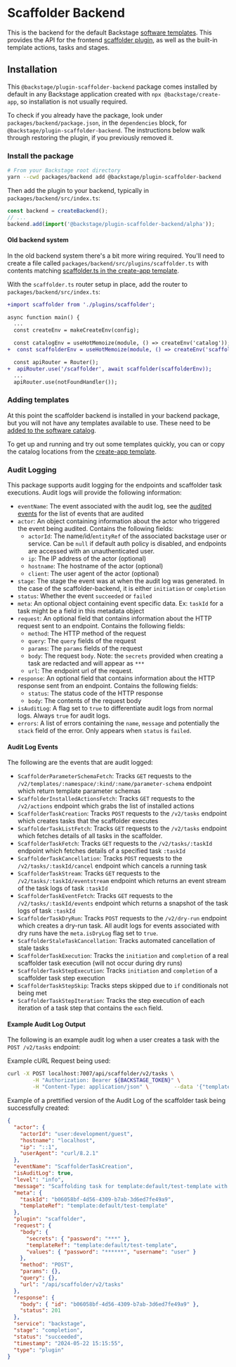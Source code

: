 # Scaffolder Backend

This is the backend for the default Backstage [software templates](https://backstage.io/docs/features/software-templates/).
This provides the API for the frontend [scaffolder plugin](https://github.com/backstage/backstage/tree/master/plugins/scaffolder),
as well as the built-in template actions, tasks and stages.

## Installation

This `@backstage/plugin-scaffolder-backend` package comes installed by default
in any Backstage application created with `npx @backstage/create-app`, so
installation is not usually required.

To check if you already have the package, look under
`packages/backend/package.json`, in the `dependencies` block, for
`@backstage/plugin-scaffolder-backend`. The instructions below walk through
restoring the plugin, if you previously removed it.

### Install the package

```bash
# From your Backstage root directory
yarn --cwd packages/backend add @backstage/plugin-scaffolder-backend
```

Then add the plugin to your backend, typically in `packages/backend/src/index.ts`:

```ts
const backend = createBackend();
// ...
backend.add(import('@backstage/plugin-scaffolder-backend/alpha'));
```

#### Old backend system

In the old backend system there's a bit more wiring required. You'll need to
create a file called `packages/backend/src/plugins/scaffolder.ts`
with contents matching [scaffolder.ts in the create-app template](https://github.com/backstage/backstage/blob/ad9314d3a7e0405719ba93badf96e97adde8ef83/packages/create-app/templates/default-app/packages/backend/src/plugins/scaffolder.ts).

With the `scaffolder.ts` router setup in place, add the router to
`packages/backend/src/index.ts`:

```diff
+import scaffolder from './plugins/scaffolder';

async function main() {
  ...
  const createEnv = makeCreateEnv(config);

  const catalogEnv = useHotMemoize(module, () => createEnv('catalog'));
+  const scaffolderEnv = useHotMemoize(module, () => createEnv('scaffolder'));

  const apiRouter = Router();
+  apiRouter.use('/scaffolder', await scaffolder(scaffolderEnv));
  ...
  apiRouter.use(notFoundHandler());

```

### Adding templates

At this point the scaffolder backend is installed in your backend package, but
you will not have any templates available to use. These need to be [added to the software catalog](https://backstage.io/docs/features/software-templates/adding-templates).

To get up and running and try out some templates quickly, you can or copy the
catalog locations from the [create-app template](https://github.com/backstage/backstage/blob/master/packages/create-app/templates/default-app/app-config.yaml.hbs).

### Audit Logging

This package supports audit logging for the endpoints and scaffolder task executions. Audit logs will provide the following information:

- `eventName`: The event associated with the audit log, see the [audited events](#audit-log-events) for the list of events that are audited
- `actor`: An object containing information about the actor who triggered the event being audited. Contains the following fields:
  - `actorId`: The name/id/`entityRef` of the associated backstage user or service. Can be `null` if default auth policy is disabled, and endpoints are accessed with an unauthenticated user.
  - `ip`: The IP address of the actor (optional)
  - `hostname`: The hostname of the actor (optional)
  - `client`: The user agent of the actor (optional)
- `stage`: The stage the event was at when the audit log was generated. In the case of the scaffolder-backend, it is either `initiation` or `completion`
- `status`: Whether the event `succeeded` or `failed`
- `meta`: An optional object containing event specific data. Ex: `taskId` for a task might be a field in this metadata object
- `request`: An optional field that contains information about the HTTP request sent to an endpoint. Contains the following fields:
  - `method`: The HTTP method of the request
  - `query`: The `query` fields of the request
  - `params`: The `params` fields of the request
  - `body`: The request `body`. Note: the `secrets` provided when creating a task are redacted and will appear as `***`
  - `url`: The endpoint url of the request.
- `response`: An optional field that contains information about the HTTP response sent from an endpoint. Contains the following fields:
  - `status`: The status code of the HTTP response
  - `body`: The contents of the request body
- `isAuditLog`: A flag set to `true` to differentiate audit logs from normal logs. Always `true` for audit logs.
- `errors`: A list of errors containing the `name`, `message` and potentially the `stack` field of the error. Only appears when `status` is `failed`.

#### Audit Log Events

The following are the events that are audit logged:

- `ScaffolderParameterSchemaFetch`: Tracks `GET` requests to the `/v2/templates/:namespace/:kind/:name/parameter-schema` endpoint which return template parameter schemas
- `ScaffolderInstalledActionsFetch`: Tracks `GET` requests to the `/v2/actions` endpoint which grabs the list of installed actions
- `ScaffolderTaskCreation`: Tracks `POST` requests to the `/v2/tasks` endpoint which creates tasks that the scaffolder executes
- `ScaffolderTaskListFetch`: Tracks `GET` requests to the `/v2/tasks` endpoint which fetches details of all tasks in the scaffolder.
- `ScaffolderTaskFetch`: Tracks `GET` requests to the `/v2/tasks/:taskId` endpoint which fetches details of a specified task `:taskId`
- `ScaffolderTaskCancellation`: Tracks `POST` requests to the `/v2/tasks/:taskId/cancel` endpoint which cancels a running task
- `ScaffolderTaskStream`: Tracks `GET` requests to the `/v2/tasks/:taskId/eventstream` endpoint which returns an event stream of the task logs of task `:taskId`
- `ScaffolderTaskEventFetch`: Tracks `GET` requests to the `/v2/tasks/:taskId/events` endpoint which returns a snapshot of the task logs of task `:taskId`
- `ScaffolderTaskDryRun`: Tracks `POST` requests to the `/v2/dry-run` endpoint which creates a dry-run task. All audit logs for events associated with dry runs have the `meta.isDryLog` flag set to `true`.
- `ScaffolderStaleTaskCancellation`: Tracks automated cancellation of stale tasks
- `ScaffolderTaskExecution`: Tracks the `initiation` and `completion` of a real scaffolder task execution (will not occur during dry runs)
- `ScaffolderTaskStepExecution`: Tracks `initiation` and `completion` of a scaffolder task step execution
- `ScaffolderTaskStepSkip`: Tracks steps skipped due to `if` conditionals not being met
- `ScaffolderTaskStepIteration`: Tracks the step execution of each iteration of a task step that contains the `each` field.

#### Example Audit Log Output

The following is an example audit log when a user creates a task with the `POST /v2/tasks` endpoint:

Example cURL Request being used:

```bash
curl -X POST localhost:7007/api/scaffolder/v2/tasks \
        -H "Authorization: Bearer ${BACKSTAGE_TOKEN}" \
        -H "Content-Type: application/json" \        --data '{"templateRef":"template:default/test-template", "values": {"username": "user", "password": "******"}, "secrets": { "password": "secret" }}'
```

Example of a prettified version of the Audit Log of the scaffolder task being successfully created:

```json
{
  "actor": {
    "actorId": "user:development/guest",
    "hostname": "localhost",
    "ip": "::1",
    "userAgent": "curl/8.2.1"
  },
  "eventName": "ScaffolderTaskCreation",
  "isAuditLog": true,
  "level": "info",
  "message": "Scaffolding task for template:default/test-template with taskId: b06058bf-4d56-4309-b7ab-3d6ed7fe49a9 successfully created by user:development/guest",
  "meta": {
    "taskId": "b06058bf-4d56-4309-b7ab-3d6ed7fe49a9",
    "templateRef": "template:default/test-template"
  },
  "plugin": "scaffolder",
  "request": {
    "body": {
      "secrets": { "password": "***" },
      "templateRef": "template:default/test-template",
      "values": { "password": "******", "username": "user" }
    },
    "method": "POST",
    "params": {},
    "query": {},
    "url": "/api/scaffolder/v2/tasks"
  },
  "response": {
    "body": { "id": "b06058bf-4d56-4309-b7ab-3d6ed7fe49a9" },
    "status": 201
  },
  "service": "backstage",
  "stage": "completion",
  "status": "succeeded",
  "timestamp": "2024-05-22 15:15:55",
  "type": "plugin"
}
```

